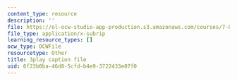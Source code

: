 ```yaml
---
content_type: resource
description: ''
file: https://ol-ocw-studio-app-production.s3.amazonaws.com/courses/7-016-introductory-biology-fall-2018/6f23b0ba46d85cfdb4e93722433e07f0_rZjwF5z-Xfw.vtt
file_type: application/x-subrip
learning_resource_types: []
ocw_type: OCWFile
resourcetype: Other
title: 3play caption file
uid: 6f23b0ba-46d8-5cfd-b4e9-3722433e07f0
---
```

